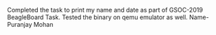 Completed the task to print my name and date as part of GSOC-2019 BeagleBoard Task.
Tested the binary on qemu emulator as well.
Name-Puranjay Mohan
